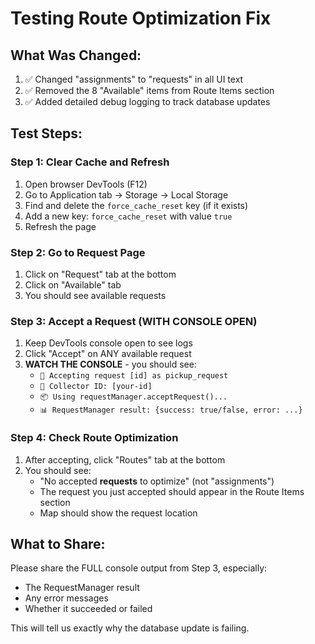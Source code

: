 # Testing Route Optimization Fix

## What Was Changed:
1. ✅ Changed "assignments" to "requests" in all UI text
2. ✅ Removed the 8 "Available" items from Route Items section  
3. ✅ Added detailed debug logging to track database updates

## Test Steps:

### Step 1: Clear Cache and Refresh
1. Open browser DevTools (F12)
2. Go to Application tab → Storage → Local Storage
3. Find and delete the `force_cache_reset` key (if it exists)
4. Add a new key: `force_cache_reset` with value `true`
5. Refresh the page

### Step 2: Go to Request Page
1. Click on "Request" tab at the bottom
2. Click on "Available" tab
3. You should see available requests

### Step 3: Accept a Request (WITH CONSOLE OPEN)
1. Keep DevTools console open to see logs
2. Click "Accept" on ANY available request
3. **WATCH THE CONSOLE** - you should see:
   - `🔄 Accepting request [id] as pickup_request`
   - `👤 Collector ID: [your-id]`
   - `📦 Using requestManager.acceptRequest()...`
   - `📊 RequestManager result: {success: true/false, error: ...}`

### Step 4: Check Route Optimization
1. After accepting, click "Routes" tab at the bottom
2. You should see:
   - "No accepted **requests** to optimize" (not "assignments")
   - The request you just accepted should appear in the Route Items section
   - Map should show the request location

## What to Share:
Please share the FULL console output from Step 3, especially:
- The RequestManager result
- Any error messages
- Whether it succeeded or failed

This will tell us exactly why the database update is failing.
